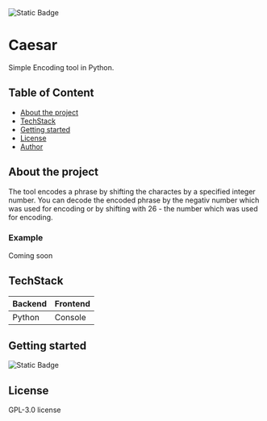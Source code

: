 <img alt="Static Badge" src="https://img.shields.io/badge/Project level-Simple-green">

# Caesar

Simple Encoding tool in Python. 

## Table of Content
- [About the project](README.md#about-the-project)
- [TechStack](README.md#TechStack)
- [Getting started](README.md#getting-started)
- [License](README.md#license)
- [Author](README.md#author)

## About the project
The tool encodes a phrase by shifting the charactes by a specified integer number. 
You can decode the encoded phrase by the negativ number which was used for encoding or by shifting with 26 - the number which was used for encoding.

### Example
Coming soon

## TechStack
| Backend | Frontend |
| ------- | ------- |
| Python |  Console |

## Getting started
<img alt="Static Badge" src="https://img.shields.io/badge/Status-Coming Soon-orange">

## License
GPL-3.0 license


